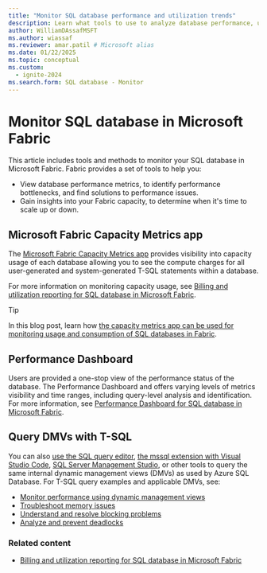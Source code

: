 ```yaml
---
title: "Monitor SQL database performance and utilization trends"
description: Learn what tools to use to analyze database performance, utilization, trends, and history.
author: WilliamDAssafMSFT
ms.author: wiassaf
ms.reviewer: amar.patil # Microsoft alias
ms.date: 01/22/2025
ms.topic: conceptual
ms.custom:
  - ignite-2024
ms.search.form: SQL database - Monitor
---
```

# Monitor SQL database in Microsoft Fabric

This article includes tools and methods to monitor your SQL database in Microsoft Fabric. Fabric provides a set of tools to help you:

- View database performance metrics, to identify performance bottlenecks, and find solutions to performance issues.
- Gain insights into your Fabric capacity, to determine when it's time to scale up or down.

## Microsoft Fabric Capacity Metrics app

The [Microsoft Fabric Capacity Metrics app](../../enterprise/metrics-app.md) provides visibility into capacity usage of each database allowing you to see the compute charges for all user-generated and system-generated T-SQL statements within a database. 

For more information on monitoring capacity usage, see [Billing and utilization reporting for SQL database in Microsoft Fabric](usage-reporting.md).

> [!TIP]
> In this blog post, learn how [the capacity metrics app can be used for monitoring usage and consumption of SQL databases in Fabric](https://blog.fabric.microsoft.com/blog/efficiently-monitor-sql-database-usage-and-consumption-in-microsoft-fabric-using-capacity-metrics-app?ft=All).

## Performance Dashboard

Users are provided a one-stop view of the performance status of the database. The Performance Dashboard and offers varying levels of metrics visibility and time ranges, including query-level analysis and identification. For more information, see [Performance Dashboard for SQL database in Microsoft Fabric](performance-dashboard.md).

## Query DMVs with T-SQL

You can also [use the SQL query editor](query-editor.md), [the mssql extension with Visual Studio Code](/sql/tools/visual-studio-code/mssql-extensions?view=fabric&preserve-view=true), [SQL Server Management Studio](/sql/ssms/download-sql-server-management-studio-ssms), or other tools to query the same internal dynamic management views (DMVs) as used by Azure SQL Database. For T-SQL query examples and applicable DMVs, see:

- [Monitor performance using dynamic management views](/azure/azure-sql/database/monitoring-with-dmvs?view=fabricsql&preserve-view=true)
- [Troubleshoot memory issues](/azure/azure-sql/database/troubleshoot-memory-errors-issues?view=fabricsql&preserve-view=true)
- [Understand and resolve blocking problems](/azure/azure-sql/database/understand-resolve-blocking?view=fabricsql&preserve-view=true)
- [Analyze and prevent deadlocks](/azure/azure-sql/database/analyze-prevent-deadlocks?view=fabricsql&preserve-view=true)


### Related content

- [Billing and utilization reporting for SQL database in Microsoft Fabric](usage-reporting.md)
